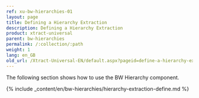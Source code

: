 ```yaml
---
ref: xu-bw-hierarchies-01
layout: page
title: Defining a Hierarchy Extraction
description: Defining a Hierarchy Extraction
product: xtract-universal
parent: bw-hierarchies
permalink: /:collection/:path
weight: 1
lang: en_GB
old_url: /Xtract-Universal-EN/default.aspx?pageid=define-a-hierarchy-extraction
---
```

The following section shows how to use the BW Hierarchy component.

{% include _content/en/bw-hierarchies/hierarchy-extraction-define.md %}
